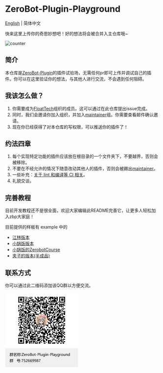 # ZeroBot-Plugin-Playground
[English](https://github.com/FloatTech/ZeroBot-Plugin-Playground/blob/main/README-en.md) | 简体中文

快来这里上传你的奇思妙想吧！好的想法将会被合并入主仓库哦~

![counter](https://counter.seku.su/cmoe?name=zbpp&theme=r34)

## 简介
本仓库是[ZeroBot-Plugin](https://github.com/FloatTech/ZeroBot-Plugin)的插件试验场，无需任何pr即可上传并调试自己的插件。你可以在这里验证你的想法，与其他人进行交流，不会遇到任何阻碍。
## 我该怎么做？
1. 你需要成为[FloatTech](https://github.com/FloatTech)组织的成员。这可以通过在此仓库提出issue完成。
2. 同时，我们会邀请你加入组织，并加入[maintainer](https://github.com/orgs/FloatTech/teams/maintainer)组。你需要查看邮件确认邀请。
3. 现在你已经获得了对本仓库的写权限，可以推送你的插件了！
## 约法四章
1. 每个实现特定功能的插件应该放在根目录的一个文件夹下，不要越界，否则会被移除。
2. 不要在不经允许的情况下随意改动其他人的插件，否则会被踢出[maintainer](https://github.com/orgs/FloatTech/teams/maintainer)。
3. 一些补充：[关于 lint 和编译等 CI 相关](https://github.com/FloatTech/ZeroBot-Plugin-Playground/issues/75)。
4. 礼貌交谈。
## 完善教程
目前开发教程还不是很全面，欢迎大家编辑此README完善它，让更多人轻松加入zbp大家庭！

目前提供的样板有 example 中的

- [江林版本](https://github.com/FloatTech/ZeroBot-Plugin-Playground/blob/main/example/JiangRed/message.go)
- [小锅饭版本](https://github.com/FloatTech/ZeroBot-Plugin-Playground/blob/main/example/xiaoguofan/example.go)
- [小锅饭的ZerobotCourse](https://github.com/guohuiyuan/ZerobotCourse)
- [夹子的版本(半成品)](https://github.com/FloatTech/ZeroBot-Plugin-Playground/tree/main/tutorial)

## 联系方式
你可以通过此二维码添加该QQ群以方便交流。

[![二维码](.github/qrcode.png "二维码")](https://jq.qq.com/?_wv=1027&k=IywkLqoL "二维码")
